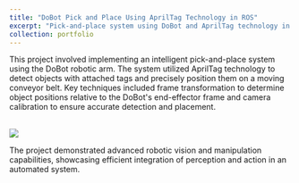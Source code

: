 ```yaml
---
title: "DoBot Pick and Place Using AprilTag Technology in ROS"
excerpt: "Pick-and-place system using DoBot and AprilTag technology in ROS1 Noetic<br/><img src='/images/bio-photo.jpg'>"
collection: portfolio
---
```


This project involved implementing an intelligent pick-and-place system using the DoBot robotic arm. The system utilized AprilTag technology to detect objects with attached tags and precisely position them on a moving conveyor belt. Key techniques included frame transformation to determine object positions relative to the DoBot's end-effector frame and camera calibration to ensure accurate detection and placement.

<br/>

<img src='/images/3953273590_704e3899d5_m.jpg'>

<br/>

The project demonstrated advanced robotic vision and manipulation capabilities, showcasing efficient integration of perception and action in an automated system.